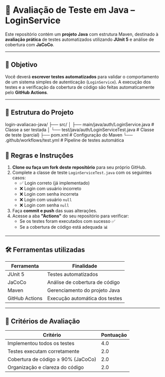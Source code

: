 # 🧪 Avaliação de Teste em Java – LoginService

Este repositório contém um **projeto Java** com estrutura Maven, destinado à **avaliação prática** de testes automatizados utilizando **JUnit 5** e análise de cobertura com **JaCoCo**.

---

## 🎯 Objetivo

Você deverá **escrever testes automatizados** para validar o comportamento de um sistema simples de autenticação (`LoginService`). A execução dos testes e a verificação da cobertura de código são feitas automaticamente pelo **GitHub Actions**.

---

## 📄 Estrutura do Projeto

login-avaliacao-java/
├── src/
│ ├── main/java/auth/LoginService.java # Classe a ser testada
│ └── test/java/auth/LoginServiceTest.java # Classe de teste (parcial)
├── pom.xml # Configuração do Maven
└── .github/workflows/test.yml # Pipeline de testes automática


## 📌 Regras e Instruções

1. **Clone ou faça um fork deste repositório** para seu próprio GitHub.
2. Complete a classe de teste `LoginServiceTest.java` com os seguintes casos:
   - ✅ Login correto (já implementado)
   - ❌ Login com usuário incorreto
   - ❌ Login com senha incorreta
   - ❌ Login com usuário `null`
   - ❌ Login com senha `null`
3. Faça **commit e push** das suas alterações.
4. Acesse a aba **"Actions"** do seu repositório para verificar:
   - Se os testes foram executados com sucesso ✅
   - Se a cobertura de código está adequada 📊

---

## 🛠️ Ferramentas utilizadas

| Ferramenta     | Finalidade                           |
|----------------|--------------------------------------|
| JUnit 5        | Testes automatizados                 |
| JaCoCo         | Análise de cobertura de código       |
| Maven          | Gerenciamento do projeto Java        |
| GitHub Actions | Execução automática dos testes       |

---

## 🧾 Critérios de Avaliação

| Critério                          | Pontuação |
|-----------------------------------|-----------|
| Implementou todos os testes       | 4.0       |
| Testes executam corretamente      | 2.0       |
| Cobertura de código ≥ 90% (JaCoCo)| 2.0       |
| Organização e clareza do código   | 2.0       |
	
